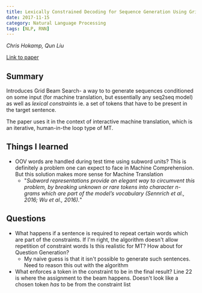 ```yaml
---
title: Lexically Constrained Decoding for Sequence Generation Using Grid Beam Search
date: 2017-11-15
category: Natural Language Processing
tags: [NLP, RNN]
---
```

*Chris Hokamp, Qun Liu*

[Link to paper](https://arxiv.org/abs/1704.07138)

## Summary

Introduces Grid Beam Search- a way to to generate sequences conditioned on some
input (for machine translation, but essentially any seq2seq model) as well as
*lexical constraints* ie. a set of tokens that have to be present in the target
sentence.

The paper uses it in the context of interactive machine translation, which is
an iterative, human-in-the loop type of MT.

## Things I learned

- OOV words are handled during test time using subword units? This is definitely a
  problem one can expect to face in Machine Comprehension. But this solution
  makes more sense for Machine Translation
    - "*Subword representations provide an elegant way to circumvent this
      problem, by breaking unknown or rare tokens into character n-grams which
      are part of the model’s vocabulary (Sennrich et al., 2016; Wu et al.,
      2016).*"

## Questions

- What happens if a sentence is required to repeat certain words which are part
  of the constraints. If I'm right, the algorithm doesn't allow repetition of
  constraint words Is this realistic for MT? How about for Question Generation?
    - My naive guess is that it isn't possible to generate such sentences. Need
      to reason this out with the algorithm
- What enforces a token in the constraint to be in the final result? Line 22 is
  where the assignment to the beam happens. Doesn't look like a chosen token
  *has* to be from the constraint list
